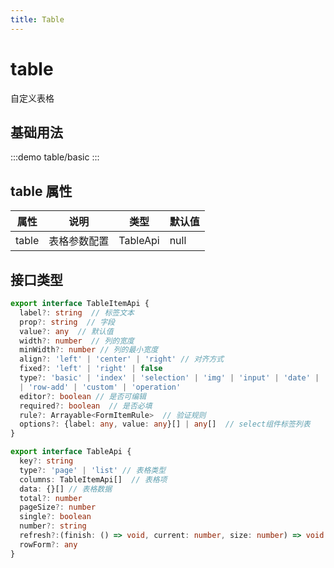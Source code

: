 ```yaml
---
title: Table
---
```


# table
自定义表格

## 基础用法
:::demo
table/basic
:::

## table 属性
| 属性    | 说明 | 类型           | 默认值 |
|----------|-------|---------------|--------|
| table   | 表格参数配置 | TableApi  | null |


## 接口类型
```ts
export interface TableItemApi {
  label?: string  // 标签文本
  prop?: string  // 字段
  value?: any  // 默认值
  width?: number  // 列的宽度
  minWidth?: number // 列的最小宽度
  align?: 'left' | 'center' | 'right' // 对齐方式
  fixed?: 'left' | 'right' | false 
  type?: 'basic' | 'index' | 'selection' | 'img' | 'input' | 'date' | 'select'  // 列的类型
  | 'row-add' | 'custom' | 'operation'
  editor?: boolean // 是否可编辑
  required?: boolean  // 是否必填
  rule?: Arrayable<FormItemRule>  // 验证规则
  options?: {label: any, value: any}[] | any[]  // select组件标签列表
}

export interface TableApi {
  key?: string
  type?: 'page' | 'list' // 表格类型
  columns: TableItemApi[]  // 表格项
  data: {}[] // 表格数据
  total?: number 
  pageSize?: number
  single?: boolean
  number?: string
  refresh?:(finish: () => void, current: number, size: number) => void // 刷新列表
  rowForm?: any
}
```